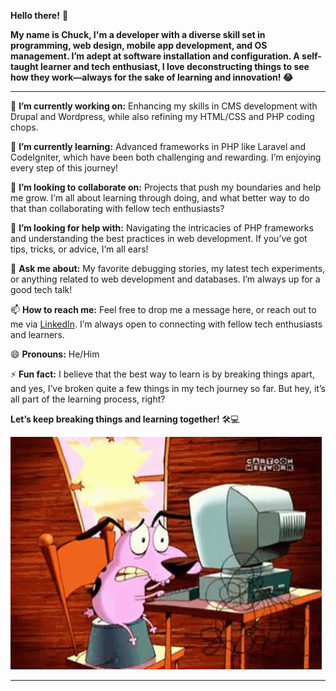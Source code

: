 **Hello there!** 👋

**My name is Chuck, I'm a developer with a diverse skill set in programming, web design, mobile app development, and OS management. I’m adept at software installation and configuration.
A self-taught learner and tech enthusiast, I love deconstructing things to see how they work—always for the sake of learning and innovation! 😂**

----

🔭 **I’m currently working on:** Enhancing my skills in CMS development with Drupal and Wordpress, while also refining my HTML/CSS and PHP coding chops.

🌱 **I’m currently learning:** Advanced frameworks in PHP like Laravel and CodeIgniter, which have been both challenging and rewarding. I’m enjoying every step of this journey!

👯 **I’m looking to collaborate on:** Projects that push my boundaries and help me grow. I’m all about learning through doing, and what better way to do that than collaborating with fellow tech enthusiasts?

🤔 **I’m looking for help with:** Navigating the intricacies of PHP frameworks and understanding the best practices in web development. If you’ve got tips, tricks, or advice, I’m all ears!

💬 **Ask me about:** My favorite debugging stories, my latest tech experiments, or anything related to web development and databases. I’m always up for a good tech talk!

📫 **How to reach me:** Feel free to drop me a message here, or reach out to me via [LinkedIn](https://www.linkedin.com/in/chucklagos/). I’m always open to connecting with fellow tech enthusiasts and learners.

😄 **Pronouns:** He/Him

⚡ **Fun fact:** I believe that the best way to learn is by breaking things apart, and yes, I’ve broken quite a few things in my tech journey so far. But hey, it’s all part of the learning process, right?

**Let’s keep breaking things and learning together!** 🛠️💻

![Chuck's Animated Welcome](src/tenor.gif)


---

<!--
**Chucklagos/Chucklagos** is a ✨ _special_ ✨ repository because its `README.md` (this file) appears on your GitHub profile.

Here are some ideas to get you started:

- 🔭 I’m currently working on ...
- 🌱 I’m currently learning ...
- 👯 I’m looking to collaborate on ...
- 🤔 I’m looking for help with ...
- 💬 Ask me about ...
- 📫 How to reach me: ...
- 😄 Pronouns: ...
- ⚡ Fun fact: ...
-->
